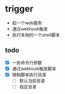 # trigger

- 起一个web服务
- 通过webhook触发
- 执行本地的一个shell脚本


## todo

- [x] 一些命令行参数
- [x] 通过webhook触发脚本
- [x] 限制脚本执行目录
  - [ ] 默认当前目录
  - [ ] 指定目录